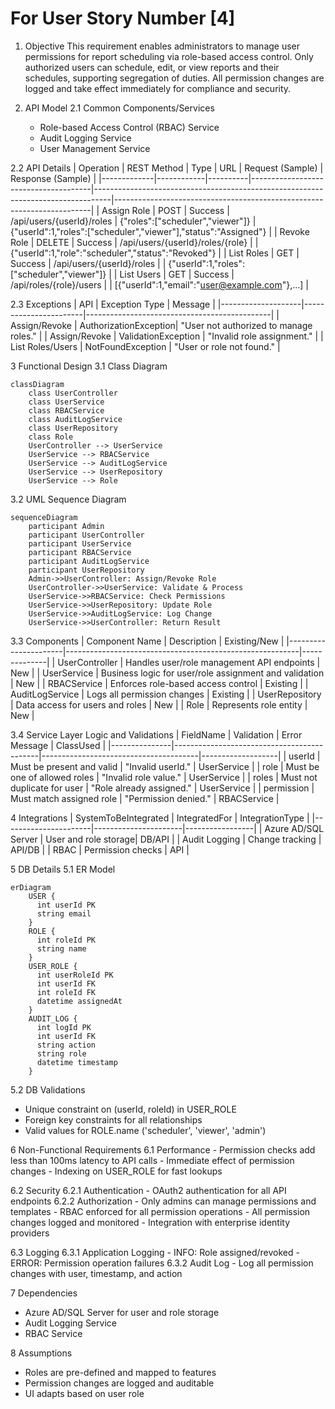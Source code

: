 # For User Story Number [4]

1. Objective
This requirement enables administrators to manage user permissions for report scheduling via role-based access control. Only authorized users can schedule, edit, or view reports and their schedules, supporting segregation of duties. All permission changes are logged and take effect immediately for compliance and security.

2. API Model
  2.1 Common Components/Services
    - Role-based Access Control (RBAC) Service
    - Audit Logging Service
    - User Management Service

  2.2 API Details
| Operation   | REST Method | Type     | URL                                 | Request (Sample)                                                                 | Response (Sample)                                                      |
|-------------|------------|----------|--------------------------------------|----------------------------------------------------------------------------------|------------------------------------------------------------------------|
| Assign Role | POST       | Success  | /api/users/{userId}/roles            | {"roles":["scheduler","viewer"]}                                               | {"userId":1,"roles":["scheduler","viewer"],"status":"Assigned"}      |
| Revoke Role | DELETE     | Success  | /api/users/{userId}/roles/{role}     |                                                                                    | {"userId":1,"role":"scheduler","status":"Revoked"}                  |
| List Roles  | GET        | Success  | /api/users/{userId}/roles            |                                                                                    | {"userId":1,"roles":["scheduler","viewer"]}                           |
| List Users  | GET        | Success  | /api/roles/{role}/users              |                                                                                    | [{"userId":1,"email":"user@example.com"},...]                           |

  2.3 Exceptions
| API                | Exception Type         | Message                                      |
|--------------------|-----------------------|----------------------------------------------|
| Assign/Revoke      | AuthorizationException| "User not authorized to manage roles."       |
| Assign/Revoke      | ValidationException   | "Invalid role assignment."                   |
| List Roles/Users   | NotFoundException     | "User or role not found."                    |

3 Functional Design
  3.1 Class Diagram
```mermaid
classDiagram
    class UserController
    class UserService
    class RBACService
    class AuditLogService
    class UserRepository
    class Role
    UserController --> UserService
    UserService --> RBACService
    UserService --> AuditLogService
    UserService --> UserRepository
    UserService --> Role
```

  3.2 UML Sequence Diagram
```mermaid
sequenceDiagram
    participant Admin
    participant UserController
    participant UserService
    participant RBACService
    participant AuditLogService
    participant UserRepository
    Admin->>UserController: Assign/Revoke Role
    UserController->>UserService: Validate & Process
    UserService->>RBACService: Check Permissions
    UserService->>UserRepository: Update Role
    UserService->>AuditLogService: Log Change
    UserService->>UserController: Return Result
```

  3.3 Components
| Component Name        | Description                                              | Existing/New |
|----------------------|----------------------------------------------------------|--------------|
| UserController        | Handles user/role management API endpoints               | New          |
| UserService           | Business logic for user/role assignment and validation   | New          |
| RBACService           | Enforces role-based access control                      | Existing     |
| AuditLogService       | Logs all permission changes                             | Existing     |
| UserRepository        | Data access for users and roles                         | New          |
| Role                  | Represents role entity                                  | New          |

  3.4 Service Layer Logic and Validations
| FieldName      | Validation                                 | Error Message                         | ClassUsed         |
|---------------|--------------------------------------------|---------------------------------------|-------------------|
| userId        | Must be present and valid                   | "Invalid userId."                     | UserService       |
| role          | Must be one of allowed roles                | "Invalid role value."                 | UserService       |
| roles         | Must not duplicate for user                 | "Role already assigned."              | UserService       |
| permission    | Must match assigned role                    | "Permission denied."                  | RBACService       |

4 Integrations
| SystemToBeIntegrated | IntegratedFor         | IntegrationType |
|----------------------|----------------------|-----------------|
| Azure AD/SQL Server  | User and role storage| DB/API          |
| Audit Logging        | Change tracking       | API/DB          |
| RBAC                 | Permission checks     | API             |

5 DB Details
  5.1 ER Model
```mermaid
erDiagram
    USER {
      int userId PK
      string email
    }
    ROLE {
      int roleId PK
      string name
    }
    USER_ROLE {
      int userRoleId PK
      int userId FK
      int roleId FK
      datetime assignedAt
    }
    AUDIT_LOG {
      int logId PK
      int userId FK
      string action
      string role
      datetime timestamp
    }
```

  5.2 DB Validations
- Unique constraint on (userId, roleId) in USER_ROLE
- Foreign key constraints for all relationships
- Valid values for ROLE.name ('scheduler', 'viewer', 'admin')

6 Non-Functional Requirements
  6.1 Performance
    - Permission checks add less than 100ms latency to API calls
    - Immediate effect of permission changes
    - Indexing on USER_ROLE for fast lookups

  6.2 Security
    6.2.1 Authentication
      - OAuth2 authentication for all API endpoints
    6.2.2 Authorization
      - Only admins can manage permissions and templates
      - RBAC enforced for all permission operations
      - All permission changes logged and monitored
      - Integration with enterprise identity providers

  6.3 Logging
    6.3.1 Application Logging
      - INFO: Role assigned/revoked
      - ERROR: Permission operation failures
    6.3.2 Audit Log
      - Log all permission changes with user, timestamp, and action

7 Dependencies
- Azure AD/SQL Server for user and role storage
- Audit Logging Service
- RBAC Service

8 Assumptions
- Roles are pre-defined and mapped to features
- Permission changes are logged and auditable
- UI adapts based on user role
